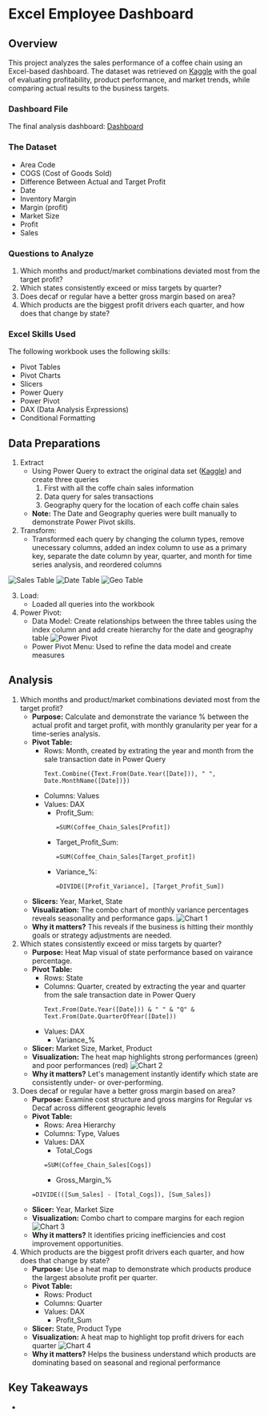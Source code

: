# Excel Employee Dashboard
## Overview
This project analyzes the sales performance of a coffee chain using an Excel-based dashboard.
The dataset was retrieved on [Kaggle](https://www.kaggle.com/datasets/amruthayenikonda/coffee-chain-sales-dataset) with the goal of evaluating profitability, product performance, and market trends, while comparing actual results to the business targets.

### Dashboard File
The final analysis dashboard: [Dashboard](Adv_Analysis.xlsx)

### The Dataset
- Area Code
- COGS (Cost of Goods Sold)
- Difference Between Actual and Target Profit
- Date
- Inventory Margin
- Margin (profit)
- Market Size
- Profit
- Sales

### Questions to Analyze
1. Which months and product/market combinations deviated most from the target profit?
2. Which states consistently exceed or miss targets by quarter?
3. Does decaf or regular have a better gross margin based on area?
4. Which products are the biggest profit drivers each quarter, and how does that change by state?

### Excel Skills Used
The following workbook uses the following skills:
- Pivot Tables
- Pivot Charts
- Slicers
- Power Query
- Power Pivot
- DAX (Data Analysis Expressions)
- Conditional Formatting

## Data Preparations
1. Extract
   - Using Power Query to extract the original data set ([Kaggle](https://www.kaggle.com/datasets/amruthayenikonda/coffee-chain-sales-dataset)) and create three queries
     1. First with all the coffe chain sales information
     2. Data query for sales transactions
     3. Geography query for the location of each coffe chain sales
    - **Note:** The Date and Geography queries were built manually to demonstrate Power Pivot skills.
2. Transform:
   - Transformed each query by changing the column types, remove unecessary columns, added an index column to use as a primary key, separate the date column by year, quarter, and month for time series analysis, and reordered columns

![Sales Table](images/Coffee_Chain_Sales_Table_Query.png) ![Date Table](images/Date_Table_Query.png) ![Geo Table](images/Geo_Table_Query.png)

3. Load:
   - Loaded all queries into the workbook
4. Power Pivot:
   - Data Model: Create relationships between the three tables using the index column and add create hierarchy for the date and geography table
     ![Power Pivot](images/Power_Pivot_Diagram_View.png)
   - Power Pivot Menu: Used to refine the data model and create measures
   
## Analysis
1. Which months and product/market combinations deviated most from the target profit?
   - **Purpose:** Calculate and demonstrate the variance % between the actual profit and target profit, with monthly granularity per year for a time-series analysis. 
   - **Pivot Table:**
     - Rows: Month, created by extrating the year and month from the sale transaction date in Power Query
       ```
       Text.Combine({Text.From(Date.Year([Date])), " ", Date.MonthName([Date])})
       ```
      - Columns: Values
      - Values: DAX
        - Profit_Sum:
          ```
          =SUM(Coffee_Chain_Sales[Profit])
          ```
        - Target_Profit_Sum:
          ```
          =SUM(Coffee_Chain_Sales[Target_profit])
          ```
        - Variance_%:
          ```
          =DIVIDE([Profit_Variance], [Target_Profit_Sum])
          ```
   - **Slicers:** Year, Market, State
   - **Visualization:** The combo chart of monthly variance percentages reveals seasonality and performance gaps.
     ![Chart 1](images/Chart_1.png)
   - **Why it matters?** This reveals if the business is hitting their monthly goals or strategy adjustments are needed.
2. Which states consistently exceed or miss targets by quarter?
   - **Purpose:** Heat Map visual of state performance based on vairance percentage.
   - **Pivot Table:**
     - Rows: State
     - Columns: Quarter, created by extracting the year and quarter from the sale transaction date in Power Query
       ```
       Text.From(Date.Year([Date])) & " " & "Q" & Text.From(Date.QuarterOfYear([Date]))
       ```
     - Values: DAX
       - Variance_%
   - **Slicer:** Market Size, Market, Product
   - **Visualization:** The heat map highlights strong performances (green) and poor performances (red)
     ![Chart 2](images/Chart_2.png)
   - **Why it matters?** Let's management instantly identify which state are consistently under- or over-performing.
3. Does decaf or regular have a better gross margin based on area?
   - **Purpose:** Examine cost structure and gross margins for Regular vs Decaf across different geographic levels
   - **Pivot Table:**
     - Rows: Area Hierarchy
     - Columns: Type, Values
     - Values: DAX
       - Total_Cogs
       ```
       =SUM(Coffee_Chain_Sales[Cogs])
       ```
       - Gross_Margin_%
      ```
      =DIVIDE(([Sum_Sales] - [Total_Cogs]), [Sum_Sales])
      ```
   - **Slicer:** Year, Market Size
   - **Visualization:** Combo chart to compare margins for each region
     ![Chart 3](images/Chart_3.png)
   - **Why it matters?** It identifies pricing inefficiencies and cost improvement opportunities.
4. Which products are the biggest profit drivers each quarter, and how does that change by state?
   - **Purpose:** Use a heat map to demonstrate which products produce the largest absolute profit per quarter.
   - **Pivot Table:**
     - Rows: Product
     - Columns: Quarter
     - Values: DAX
       - Profit_Sum
   - **Slicer:** State, Product Type
   - **Visualization:** A heat map to highlight top profit drivers for each quarter
    ![Chart 4](images/Chart_4.png)
   - **Why it matters?** Helps the business understand which products are dominating based on seasonal and regional performance

## Key Takeaways
- 
     
  



